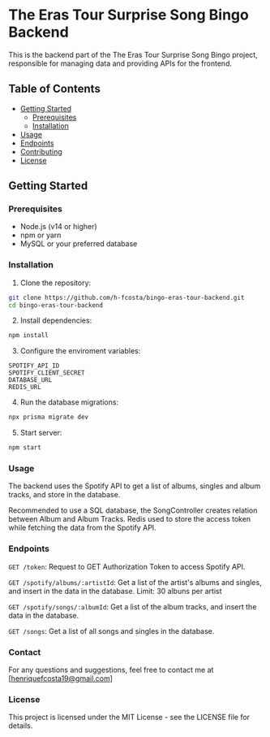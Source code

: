 # The Eras Tour Surprise Song Bingo Backend

This is the backend part of the The Eras Tour Surprise Song Bingo project, responsible for managing data and providing APIs for the frontend.

## Table of Contents

- [Getting Started](#getting-started)
  - [Prerequisites](#prerequisites)
  - [Installation](#installation)
- [Usage](#usage)
- [Endpoints](#endpoints)
- [Contributing](#contributing)
- [License](#license)

## Getting Started

### Prerequisites

- Node.js (v14 or higher)
- npm or yarn
- MySQL or your preferred database

### Installation

1. Clone the repository:

```bash
git clone https://github.com/h-fcosta/bingo-eras-tour-backend.git
cd bingo-eras-tour-backend
```

2. Install dependencies:

```bash
npm install
```

3. Configure the enviroment variables:

```plaintext
SPOTIFY_API_ID
SPOTIFY_CLIENT_SECRET
DATABASE_URL
REDIS_URL
```

4. Run the database migrations:

```bash
npx prisma migrate dev
```

5. Start server:

```bash
npm start
```

### Usage

The backend uses the Spotify API to get a list of albums, singles and album tracks, and store in the database.

Recommended to use a SQL database, the SongController creates relation between Album and Album Tracks. Redis used to store the access token while fetching the data from the Spotify API.

### Endpoints

`GET /token`: Request to GET Authorization Token to access Spotify API.

`GET /spotify/albums/:artistId`: Get a list of the artist's albums and singles, and insert in the data in the database.
Limit: 30 albuns per artist

`GET /spotify/songs/:albumId`: Get a list of the album tracks, and insert the data in the database.

`GET /songs`: Get a list of all songs and singles in the database.

### Contact

For any questions and suggestions, feel free to contact me at [henriquefcosta19@gmail.com]

### License

This project is licensed under the MIT License - see the LICENSE file for details.
